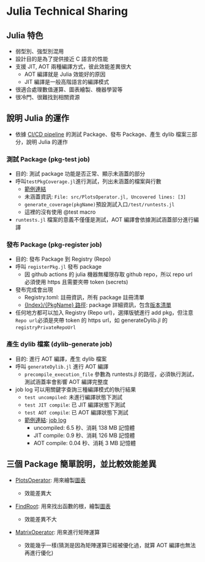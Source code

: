 # Julia Technical Sharing 

## Julia 特色
- 弱型別、強型別混用
- 設計目的是為了提供接近 C 語言的性能
- 支援 JIT, AOT 兩種編譯方式，彼此效能差異很大
    - AOT 編譯就是 Julia 效能好的原因
    - JIT 編譯是一般高階語言的編譯模式
- 很適合處理數值運算、圖表繪製、機器學習等
- 很冷門、很難找到相關資源

## 說明 Julia 的運作
- 依據 [CI/CD pipeline](https://github.com/sojoasd/My-Julia/blob/main/.github/workflows/action.yml) 的測試 Package、發布 Package、產生 dylib 檔案三部分，說明 Julia 的運作

### 測試 Package (pkg-test job)
- 目的: 測試 package 功能是否正常、顯示未涵蓋的部分
- 呼叫```testPkgCoverage.jl```進行測試，列出未涵蓋的檔案與行數
    - [範例連結](https://github.com/sojoasd/My-Julia/actions/runs/11159140906/job/31016931373)
    - 未涵蓋資訊: ```File: src/PlotsOperator.jl, Uncovered lines: [3]```
    - ```generate_coverage(pkgName)```預設測試入口```/test/runtests.jl```
    - 這裡的沒有使用 @test macro
- ```runtests.jl``` 檔案的意義不僅僅是測試，AOT 編譯會依據測試涵蓋部分進行編譯

### 發布 Package (pkg-register job)
- 目的: 發布 Package 到 Registry (Repo)
- 呼叫 ```registerPkg.jl``` 發布 package
    - 因 github actions 的 julia 機器無權限存取 github repo，所以 repo url 必須使用 https 且需要夾帶 token (secrets)
- 發布完成會出現
    - Registry.toml: 註冊資訊，所有 package 註冊清單
    - [{Index}/{PkgName} 路徑](https://github.com/sojoasd/My-Julia/tree/main/P/PlotsOperator): package 詳細資訊，包含[版本清單](https://github.com/sojoasd/My-Julia/blob/main/P/PlotsOperator/Versions.toml)
- 任何地方都可以加入 Registry (Repo url)，選擇版號進行 add pkg，但注意```Repo url```必須是夾帶 token 的 https url，如 generateDylib.jl 的 ```registryPrivateRepoUrl```

### 產生 dylib 檔案 (dylib-generate job)
- 目的: 進行 AOT 編譯，產生 dylib 檔案
- 呼叫 ```generateDylib.jl``` 進行 AOT 編譯
    - ```precompile_execution_file``` 參數為 runtests.jl 的路徑，必須執行測試，測試涵蓋率會影響 AOT 編譯完整度
- job log 可以用關鍵字查詢三種編譯模式的執行結果
    - ```test uncompiled```: 未進行編譯狀態下測試
    - ```test JIT compile```: 已 JIT 編譯狀態下測試
    - ```test AOT compile```: 已 AOT 編譯狀態下測試
    - [範例連結](https://github.com/sojoasd/My-Julia/tree/main/PlotsOperator): [job log](https://github.com/sojoasd/My-Julia/actions/runs/11147980242/job/30983732176)
        - uncompiled: 6.5 秒、消耗 138 MB 記憶體
        - JIT compile: 0.9 秒、消耗 126 MB 記憶體
        - AOT compile: 0.04 秒、消耗 3 MB 記憶體

## 三個 Package 簡單說明，並比較效能差異
- [PlotsOperator](https://github.com/sojoasd/My-Julia/tree/main/PlotsOperator): 用來繪製[圖表](https://github.com/sojoasd/My-Julia/blob/main/PolarPlots.png)
    - 效能差異大

- [FindRoot](https://github.com/sojoasd/My-Julia/tree/main/FindRoot): 用來找出函數的根，繪製[圖表](https://github.com/sojoasd/My-Julia/blob/main/polynomial_plot.png)
    - 效能差異不大

- [MatrixOperator](https://github.com/sojoasd/My-Julia/tree/main/MatrixOperator): 用來進行矩陣運算
    - 效能幾乎一樣(猜測是因為矩陣運算已經被優化過，就算 AOT 編譯也無法再進行優化)

